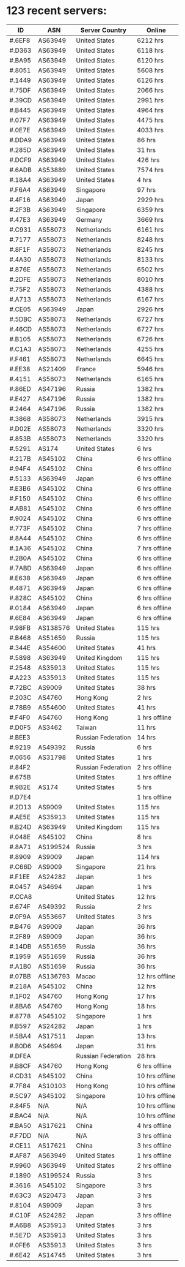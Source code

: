 # 123 recent servers:

| ID | ASN | Server Country | Online |
| ------ | ------ | ------ | ------ |
| #.6EF8 | AS63949 | United States | 6212 hrs |
| #.D363 | AS63949 | United States | 6118 hrs |
| #.BA95 | AS63949 | United States | 6120 hrs |
| #.8051 | AS63949 | United States | 5608 hrs |
| #.1449 | AS63949 | United States | 6126 hrs |
| #.75DF | AS63949 | United States | 2066 hrs |
| #.39CD | AS63949 | United States | 2991 hrs |
| #.B445 | AS63949 | United States | 4964 hrs |
| #.07F7 | AS63949 | United States | 4475 hrs |
| #.0E7E | AS63949 | United States | 4033 hrs |
| #.DDA9 | AS63949 | United States | 86 hrs |
| #.285D | AS63949 | United States | 31 hrs |
| #.DCF9 | AS63949 | United States | 426 hrs |
| #.6ADB | AS53889 | United States | 7574 hrs |
| #.18A4 | AS63949 | United States | 4 hrs |
| #.F6A4 | AS63949 | Singapore | 97 hrs |
| #.4F16 | AS63949 | Japan | 2929 hrs |
| #.2F3B | AS63949 | Singapore | 6359 hrs |
| #.47E3 | AS63949 | Germany | 3669 hrs |
| #.C931 | AS58073 | Netherlands | 6161 hrs |
| #.7177 | AS58073 | Netherlands | 8248 hrs |
| #.8F1F | AS58073 | Netherlands | 8245 hrs |
| #.4A30 | AS58073 | Netherlands | 8133 hrs |
| #.876E | AS58073 | Netherlands | 6502 hrs |
| #.2DFE | AS58073 | Netherlands | 8010 hrs |
| #.75F2 | AS58073 | Netherlands | 4388 hrs |
| #.A713 | AS58073 | Netherlands | 6167 hrs |
| #.CE05 | AS63949 | Japan | 2926 hrs |
| #.5DBC | AS58073 | Netherlands | 6727 hrs |
| #.46CD | AS58073 | Netherlands | 6727 hrs |
| #.B105 | AS58073 | Netherlands | 6726 hrs |
| #.C1A3 | AS58073 | Netherlands | 4255 hrs |
| #.F461 | AS58073 | Netherlands | 6645 hrs |
| #.EE38 | AS21409 | France | 5946 hrs |
| #.4151 | AS58073 | Netherlands | 6165 hrs |
| #.86ED | AS47196 | Russia | 1382 hrs |
| #.E427 | AS47196 | Russia | 1382 hrs |
| #.2464 | AS47196 | Russia | 1382 hrs |
| #.3868 | AS58073 | Netherlands | 3915 hrs |
| #.D02E | AS58073 | Netherlands | 3320 hrs |
| #.853B | AS58073 | Netherlands | 3320 hrs |
| #.5291 | AS174 | United States | 6 hrs |
| #.217B | AS45102 | China | 6 hrs offline |
| #.94F4 | AS45102 | China | 6 hrs offline |
| #.5133 | AS63949 | Japan | 6 hrs offline |
| #.E3B6 | AS45102 | China | 6 hrs offline |
| #.F150 | AS45102 | China | 6 hrs offline |
| #.AB81 | AS45102 | China | 6 hrs offline |
| #.9024 | AS45102 | China | 6 hrs offline |
| #.773F | AS45102 | China | 7 hrs offline |
| #.8A44 | AS45102 | China | 6 hrs offline |
| #.1A36 | AS45102 | China | 7 hrs offline |
| #.2B0A | AS45102 | China | 6 hrs offline |
| #.7ABD | AS63949 | Japan | 6 hrs offline |
| #.E638 | AS63949 | Japan | 6 hrs offline |
| #.4871 | AS63949 | Japan | 6 hrs offline |
| #.828C | AS45102 | China | 6 hrs offline |
| #.0184 | AS63949 | Japan | 6 hrs offline |
| #.6E84 | AS63949 | Japan | 6 hrs offline |
| #.98FB | AS138576 | United States | 115 hrs |
| #.B468 | AS51659 | Russia | 115 hrs |
| #.344E | AS54600 | United States | 41 hrs |
| #.5898 | AS63949 | United Kingdom | 115 hrs |
| #.2548 | AS35913 | United States | 115 hrs |
| #.A223 | AS35913 | United States | 115 hrs |
| #.72BC | AS9009 | United States | 38 hrs |
| #.203C | AS4760 | Hong Kong | 2 hrs |
| #.78B9 | AS54600 | United States | 41 hrs |
| #.F4F0 | AS4760 | Hong Kong | 1 hrs offline |
| #.D0F5 | AS3462 | Taiwan | 11 hrs |
| #.BEE3 |  | Russian Federation | 14 hrs |
| #.9219 | AS49392 | Russia | 6 hrs |
| #.0656 | AS31798 | United States | 1 hrs |
| #.84F2 |  | Russian Federation | 2 hrs offline |
| #.675B |  | United States | 1 hrs offline |
| #.9B2E | AS174 | United States | 5 hrs |
| #.D7E4 |  |  | 1 hrs offline |
| #.2D13 | AS9009 | United States | 115 hrs |
| #.AE5E | AS35913 | United States | 115 hrs |
| #.B24D | AS63949 | United Kingdom | 115 hrs |
| #.048E | AS45102 | China | 8 hrs |
| #.8A71 | AS199524 | Russia | 3 hrs |
| #.8909 | AS9009 | Japan | 114 hrs |
| #.C66D | AS9009 | Singapore | 21 hrs |
| #.F1EE | AS24282 | Japan | 1 hrs |
| #.0457 | AS4694 | Japan | 1 hrs |
| #.CCA8 |  | United States | 12 hrs |
| #.674F | AS49392 | Russia | 2 hrs |
| #.0F9A | AS53667 | United States | 3 hrs |
| #.B476 | AS9009 | Japan | 36 hrs |
| #.2F89 | AS9009 | Japan | 36 hrs |
| #.14DB | AS51659 | Russia | 36 hrs |
| #.1959 | AS51659 | Russia | 36 hrs |
| #.A1B0 | AS51659 | Russia | 36 hrs |
| #.07BB | AS136793 | Macao | 12 hrs offline |
| #.218A | AS45102 | China | 12 hrs |
| #.1F02 | AS4760 | Hong Kong | 17 hrs |
| #.8BA6 | AS4760 | Hong Kong | 18 hrs |
| #.8778 | AS45102 | Singapore | 1 hrs |
| #.B597 | AS24282 | Japan | 1 hrs |
| #.5BA4 | AS17511 | Japan | 13 hrs |
| #.B0D6 | AS4694 | Japan | 31 hrs |
| #.DFEA |  | Russian Federation | 28 hrs |
| #.B8CF | AS4760 | Hong Kong | 6 hrs offline |
| #.CD31 | AS45102 | China | 10 hrs offline |
| #.7F84 | AS10103 | Hong Kong | 10 hrs offline |
| #.5C97 | AS45102 | Singapore | 10 hrs offline |
| #.84F5 | N/A | N/A | 10 hrs offline |
| #.BAC4 | N/A | N/A | 10 hrs offline |
| #.BA50 | AS17621 | China | 4 hrs offline |
| #.F7DD | N/A | N/A | 3 hrs offline |
| #.CE11 | AS17621 | China | 3 hrs offline |
| #.AF87 | AS63949 | United States | 1 hrs offline |
| #.9960 | AS63949 | United States | 2 hrs offline |
| #.1890 | AS199524 | Russia | 3 hrs |
| #.3616 | AS45102 | Singapore | 3 hrs |
| #.63C3 | AS20473 | Japan | 3 hrs |
| #.8104 | AS9009 | Japan | 3 hrs |
| #.C10F | AS24282 | Japan | 3 hrs offline |
| #.A6B8 | AS35913 | United States | 3 hrs |
| #.5E7D | AS35913 | United States | 3 hrs |
| #.0FE6 | AS35913 | United States | 3 hrs |
| #.6E42 | AS14745 | United States | 3 hrs |

